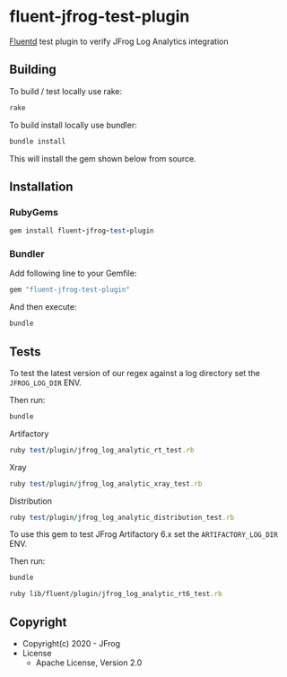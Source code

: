 # fluent-jfrog-test-plugin

[Fluentd](https://fluentd.org/) test plugin to verify JFrog Log Analytics integration

## Building

To build / test locally use rake:

````ruby
rake
````

To build install locally use bundler:

````ruby
bundle install
````

This will install the gem shown below from source.


## Installation

### RubyGems

````ruby
gem install fluent-jfrog-test-plugin
````

### Bundler

Add following line to your Gemfile:

````ruby
gem "fluent-jfrog-test-plugin"
````

And then execute:

````ruby
bundle
````

## Tests

To test the latest version of our regex against a log directory set the `JFROG_LOG_DIR` ENV.

Then run:

````ruby
bundle
````

Artifactory
````ruby
ruby test/plugin/jfrog_log_analytic_rt_test.rb 
````

Xray
````ruby
ruby test/plugin/jfrog_log_analytic_xray_test.rb
````

Distribution
````ruby
ruby test/plugin/jfrog_log_analytic_distribution_test.rb
````


To use this gem to test JFrog Artifactory 6.x set the `ARTIFACTORY_LOG_DIR` ENV.

Then run:

````ruby
bundle
````

````ruby
ruby lib/fluent/plugin/jfrog_log_analytic_rt6_test.rb
````

## Copyright

* Copyright(c) 2020 - JFrog
* License
  * Apache License, Version 2.0
